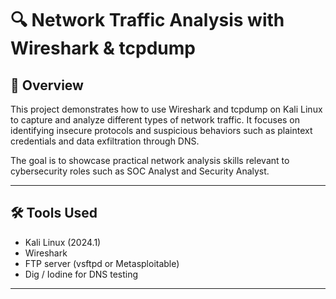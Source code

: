 # 🔍 Network Traffic Analysis with Wireshark & tcpdump

## 📘 Overview
This project demonstrates how to use Wireshark and tcpdump on Kali Linux to capture and analyze different types of network traffic. It focuses on identifying insecure protocols and suspicious behaviors such as plaintext credentials and data exfiltration through DNS.

The goal is to showcase practical network analysis skills relevant to cybersecurity roles such as SOC Analyst and Security Analyst.

---

## 🛠️ Tools Used
- Kali Linux (2024.1)
- Wireshark
- FTP server (vsftpd or Metasploitable)
- Dig / Iodine for DNS testing

---


